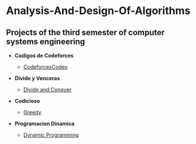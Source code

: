 <h1>Analysis-And-Design-Of-Algorithms</h1>
    
<h2> Projects of the third semester of computer systems engineering</h2>

- <b>Codigos de Codeforces</b>
  - [CodeforcesCodes](https://github.com/hernandezr-jcesar/Analysis-And-Design-Of-Algorithms/tree/main/CodeforcesCodes)

- <b>Divide y Venceras</b>
  - [Divide and Conquer](https://github.com/hernandezr-jcesar/Analysis-And-Design-Of-Algorithms/tree/main/DivideYVenceras)
    
- <b>Codicioso</b>
  - [Greedy](https://github.com/hernandezr-jcesar/Analysis-And-Design-Of-Algorithms/tree/main/Greedy)
    
- <b>Programacion Dinamica</b>
  - [Dynamic Programming](https://github.com/hernandezr-jcesar/Analysis-And-Design-Of-Algorithms/tree/main/ProgramacionDinamica)
  
